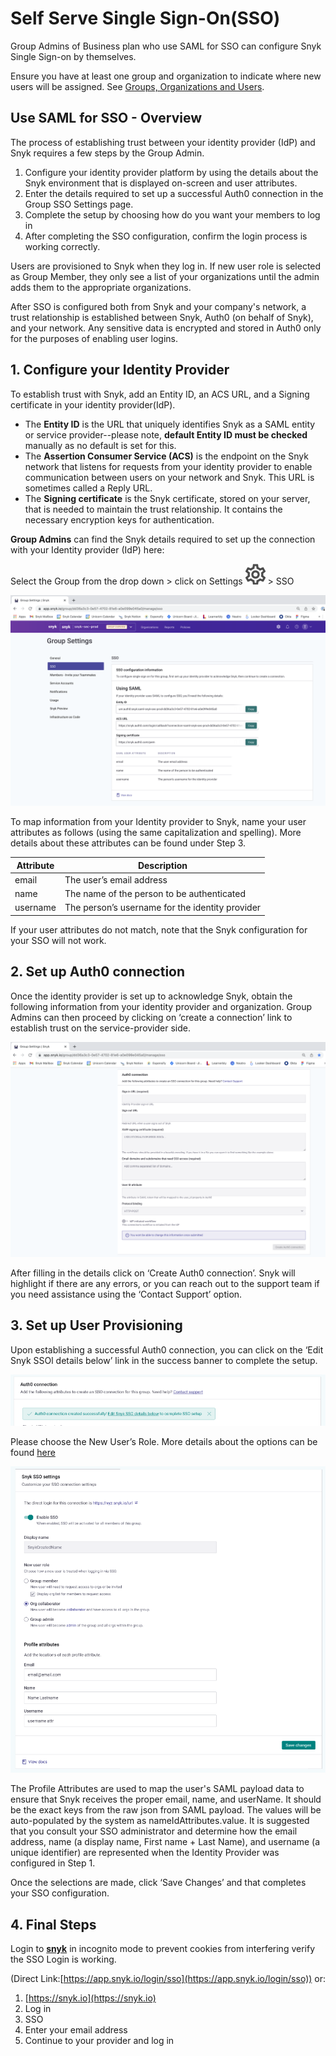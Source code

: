# Self Serve Single Sign-On(SSO)

Group Admins of Business plan who use SAML for SSO can configure Snyk Single Sign-on by themselves.

Ensure you have at least one group and organization to indicate where new users will be assigned. See [Groups, Organizations and Users](../../../introducing-snyk/snyks-core-concepts/groups-organizations-and-users.md).

## Use SAML for SSO - Overview

The process of establishing trust between your identity provider (IdP) and Snyk requires a few steps by the Group Admin.

1. Configure your identity provider platform by using the details about the Snyk environment that is displayed on-screen and user attributes.
2. Enter the details required to set up a successful Auth0 connection in the Group SSO Settings page.
3. Complete the setup by choosing how do you want your members to log in
4. After completing the SSO configuration, confirm the login process is working correctly.

Users are provisioned to Snyk when they log in. If new user role is selected as Group Member, they only see a list of your organizations until the admin adds them to the appropriate organizations.

After SSO is configured both from Snyk and your company's network, a trust relationship is established between Snyk, Auth0 (on behalf of Snyk), and your network. Any sensitive data is encrypted and stored in Auth0 only for the purposes of enabling user logins.

## 1. Configure your Identity Provider

To establish trust with Snyk, add an Entity ID, an ACS URL, and a Signing certificate in your identity provider(IdP).

* The **Entity ID** is the URL that uniquely identifies Snyk as a SAML entity or service provider--please note, **default Entity ID must be checked** manually as no default is set for this.
* The **Assertion Consumer Service (ACS)** is the endpoint on the Snyk network that listens for requests from your identity provider to enable communication between users on your network and Snyk. This URL is sometimes called a Reply URL.
* The **Signing certificate** is the Snyk certificate, stored on your server, that is needed to maintain the trust relationship. It contains the necessary encryption keys for authentication.

**Group Admins** can find the Snyk details required to set up the connection with your Identity provider (IdP) here:

Select the Group from the drop down > click on Settings ![](<../../../.gitbook/assets/image (70).png>) > SSO

![](<../../../.gitbook/assets/Screenshot 2022-01-07 at 14.30.25.png>)

To map information from your Identity provider to Snyk, name your user attributes as follows (using the same capitalization and spelling). More details about these attributes can be found under Step 3.

| Attribute | Description                                     |
| --------- | ----------------------------------------------- |
| email     | The user’s email address                        |
| name      | The name of the person to be authenticated      |
| username  | The person’s username for the identity provider |

If your user attributes do not match, note that the Snyk configuration for your SSO will not work.

## 2. Set up Auth0 connection

Once the identity provider is set up to acknowledge Snyk, obtain the following information from your identity provider and organization. Group Admins can then proceed by clicking on ‘create a connection’ link to establish trust on the service-provider side.

![](<../../../.gitbook/assets/Screenshot 2022-01-07 at 16.11.10.png>)

After filling in the details click on ‘Create Auth0 connection’. Snyk will highlight if there are any errors, or you can reach out to the support team if you need assistance using the ‘Contact Support’ option.

## 3. Set up User Provisioning

Upon establishing a successful Auth0 connection, you can click on the ‘Edit Snyk SSOl details below’ link in the success banner to complete the setup.

![](<../../../.gitbook/assets/Screenshot 2022-01-14 at 14.56.56.png>)

Please choose the New User’s Role. More details about the options can be found [here](choose-a-provisioning-option.md)

![](<../../../.gitbook/assets/Screenshot 2022-01-14 at 14.58.19.png>)

The Profile Attributes are used to map the user's SAML payload data to ensure that Snyk receives the proper email, name, and userName. It should be the exact keys from the raw json from SAML payload. The values will be auto-populated by the system as nameIdAttributes.value. It is suggested that you consult your SSO administrator and determine how the email address, name (a display name, First name + Last Name), and username (a unique identifier) are represented when the Identity Provider was configured in Step 1.

Once the selections are made, click ‘Save Changes’ and that completes your SSO configuration.

## 4. Final Steps

Login to [**snyk**](http://snyk.io) in incognito mode to prevent cookies from interfering verify the SSO Login is working.

(Direct Link:[https://app.snyk.io/login/sso](https://app.snyk.io/login/sso)) or:

1. [https://snyk.io](https://snyk.io)
2. Log in
3. SSO
4. Enter your email address
5. Continue to your provider and log in
